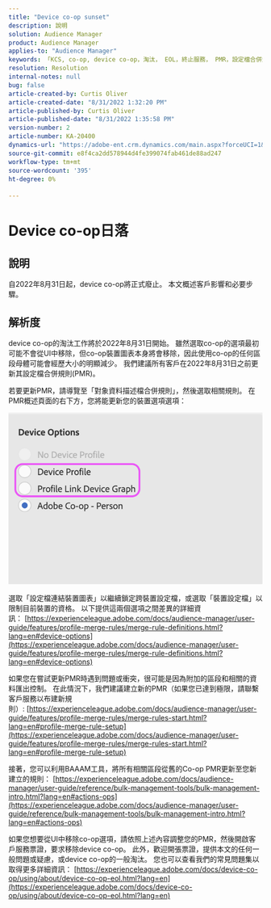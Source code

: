 ```yaml
---
title: "Device co-op sunset"
description: 說明
solution: Audience Manager
product: Audience Manager
applies-to: "Audience Manager"
keywords: 「KCS, co-op, device co-op，淘汰， EOL，終止服務， PMR，設定檔合併規則，裝置匯整，裝置設定檔」
resolution: Resolution
internal-notes: null
bug: false
article-created-by: Curtis Oliver
article-created-date: "8/31/2022 1:32:20 PM"
article-published-by: Curtis Oliver
article-published-date: "8/31/2022 1:35:58 PM"
version-number: 2
article-number: KA-20400
dynamics-url: "https://adobe-ent.crm.dynamics.com/main.aspx?forceUCI=1&pagetype=entityrecord&etn=knowledgearticle&id=ce773d52-3129-ed11-9db1-0022480868ff"
source-git-commit: e8f4ca2dd578944d4fe399074fab461de88ad247
workflow-type: tm+mt
source-wordcount: '395'
ht-degree: 0%

---
```


# Device co-op日落

## 說明

自2022年8月31日起，device co-op將正式廢止。 本文概述客戶影響和必要步驟。 

## 解析度


device co-op的淘汰工作將於2022年8月31日開始。 雖然選取co-op的選項最初可能不會從UI中移除，但co-op裝置圖表本身將會移除，因此使用co-op的任何區段母體可能會經歷大小的明顯減少。 我們建議所有客戶在2022年8月31日之前更新其設定檔合併規則(PMR)。

若要更新PMR，請導覽至「對象資料描述檔合併規則」，然後選取相關規則。 在PMR概述頁面的右下方，您將能更新您的裝置選項選項：

![](assets/29cf3d52-d61f-ed11-b83e-0022480868ff.png)

選取「設定檔連結裝置圖表」以繼續鎖定跨裝置設定檔，或選取「裝置設定檔」以限制目前裝置的資格。 以下提供這兩個選項之間差異的詳細資訊： [https://experienceleague.adobe.com/docs/audience-manager/user-guide/features/profile-merge-rules/merge-rule-definitions.html?lang=en#device-options](https://experienceleague.adobe.com/docs/audience-manager/user-guide/features/profile-merge-rules/merge-rule-definitions.html?lang=en#device-options)

如果您在嘗試更新PMR時遇到問題或衝突，很可能是因為附加的區段和相關的資料匯出控制。 在此情況下，我們建議建立新的PMR（如果您已達到極限，請聯繫客戶服務以布建新規則）: [https://experienceleague.adobe.com/docs/audience-manager/user-guide/features/profile-merge-rules/merge-rules-start.html?lang=en#profile-merge-rule-setup](https://experienceleague.adobe.com/docs/audience-manager/user-guide/features/profile-merge-rules/merge-rules-start.html?lang=en#profile-merge-rule-setup)

接著，您可以利用BAAAM工具，將所有相關區段從舊的Co-op PMR更新至您新建立的規則： [https://experienceleague.adobe.com/docs/audience-manager/user-guide/reference/bulk-management-tools/bulk-management-intro.html?lang=en#actions-ops](https://experienceleague.adobe.com/docs/audience-manager/user-guide/reference/bulk-management-tools/bulk-management-intro.html?lang=en#actions-ops)

如果您想要從UI中移除co-op選項，請依照上述內容調整您的PMR，然後開啟客戶服務票證，要求移除device co-op。 此外，歡迎開張票證，提供本文的任何一般問題或疑慮，或device co-op的一般淘汰。 您也可以查看我們的常見問題集以取得更多詳細資訊： [https://experienceleague.adobe.com/docs/device-co-op/using/about/device-co-op-eol.html?lang=en](https://experienceleague.adobe.com/docs/device-co-op/using/about/device-co-op-eol.html?lang=en)
